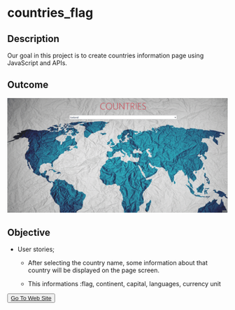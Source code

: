 # countries_flag


## Description
Our goal in this project is to create countries information page using JavaScript and APIs.

## Outcome

![Project 020](./countries.gif)

## Objective

-  User stories;

    -   After selecting the country name, some information about that country will be displayed on the page screen.
    
    -   This informations :flag, continent, capital, languages, currency unit


<button><a href="https://muratbzc.github.io/countries_flag/">Go To Web Site</a></button>
